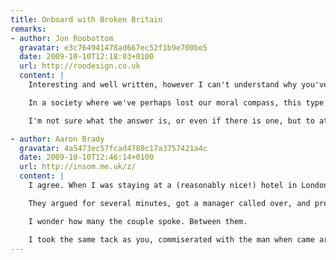 ```yaml
---
title: Onboard with Broken Britain
remarks:
- author: Jon Roobottom
  gravatar: e3c764941478ad667ec52f1b9e700be5
  date: 2009-10-10T12:18:03+0100
  url: http://roodesign.co.uk
  content: |
    Interesting and well written, however I can't understand why you've taken the 'Broken Britain' stance. Is this a phenomenon restricted just to the UK? Perhaps, but I don't think so. I agree with you totally that this type of behaviour is unacceptable and systemic of too much alcohol -- but I think it's more than that.

    In a society where we've perhaps lost our moral compass, this type of behaviour becomes acceptable and is passed on from one generation to the next. People simply don't have the understanding that it's wrong to hurl abuse at each other.

    I'm not sure what the answer is, or even if there is one, but to attribute this solely to Britain is a gross disservice to the (still) majority of it's people. Its the Sun news paper mentality: "Broken Britain", where the government is out to get us and society is breaking down at the seams. Sensationalist garbage.

- author: Aaron Brady
  gravatar: 4a5473ec57fcad4780c17a3757421a4c
  date: 2009-10-10T12:46:14+0100
  url: http://insom.me.uk/z/
  content: |
    I agree. When I was staying at a (reasonably nice!) hotel in London a man and his wife tore into the person tending the bar because he didn't have appropriate notes and wanted to give them 5 x £1 coins. I can see this is inconvenient, but at the end of the day, it's tender.

    They argued for several minutes, got a manager called over, and previously used talked loudly about "cheap immigrant labour". This was frustrating, watching on, because (while I have no serious problem with cheap immigrant labour, per se) the man tending bar had a badge on showing he spoke four major European languages, alongside English; it's long been the tradition in hotels to employ multilingual people, many of whom are foreign.

    I wonder how many the couple spoke. Between them.

    I took the same tack as you, commiserated with the man when came around to serve me, said I perfectly understood the delay and thanked him for serving me.
---
```


